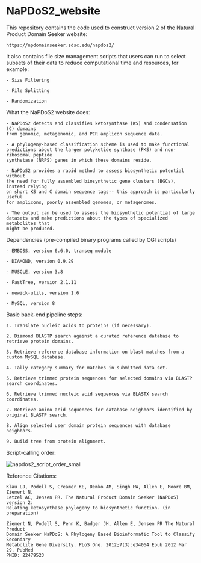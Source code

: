 # NaPDoS2_website
This repository contains the code used to construct version 2 of the Natural Product Domain Seeker website:

	https://npdomainseeker.sdsc.edu/napdos2/
  
  It also contains file size management scripts that users can run to select subsets 
  of their data to reduce computational time and resources, for example:
  
  	- Size Filtering
	
	- File Splitting
	
	- Randomization
	
  	
What the NaPDoS2 website does:

	- NaPDoS2 detects and classifies ketosynthase (KS) and condensation (C) domains
	from genomic, metagenomic, and PCR amplicon sequence data.
	
	- A phylogeny-based classification scheme is used to make functional
	predictions about the larger polyketide synthase (PKS) and non-ribosomal peptide
	synthetase (NRPS) genes in which these domains reside.
	
	- NaPDoS2 provides a rapid method to assess biosynthetic potential without
	the need for fully assembled biosynthetic gene clusters (BGCs), instead relying
	on short KS and C domain sequence tags-- this approach is particularly useful
	for amplicons, poorly assembled genomes, or metagenomes.
	
	- The output can be used to assess the biosynthetic potential of large
	datasets and make predictions about the types of specialized metabolites that
	might be produced.
  
  Dependencies (pre-compiled binary programs called by CGI scripts)
	
	- EMBOSS, version 6.6.0, transeq module
	
	- DIAMOND, version 0.9.29
	
	- MUSCLE, version 3.8
	
	- FastTree, version 2.1.11
	
	- newick-utils, version 1.6
	
	- MySQL, version 8 
  
  Basic back-end pipeline steps:
  
	1. Translate nucleic acids to proteins (if necessary).
	
	2. Diamond BLASTP search against a curated reference database to retrieve protein domains.
	
	3. Retrieve reference database information on blast matches from a custom MySQL database.
	
	4. Tally category summary for matches in submitted data set.
	
	5. Retrieve trimmed protein sequences for selected domains via BLASTP search coordinates.
	
	6. Retrieve trimmed nucleic acid sequences via BLASTX search coordinates.
	
	7. Retrieve amino acid sequences for database neighbors identified by original BLASTP search.
	
	8. Align selected user domain protein sequences with database neighbors.
	
	9. Build tree from protein alignment.

  Script-calling order:
  
  ![napdos2_script_order_small](https://user-images.githubusercontent.com/24737584/140625623-f7516ab5-cbb5-4009-adcc-e26571246f92.png)

 
  Reference Citations:
  
	Klau LJ, Podell S, Creamer KE, Demko AM, Singh HW, Allen E, Moore BM, Ziemert N,
	Letzel AC, Jensen PR. The Natural Product Domain Seeker (NaPDoS) version 2:
	Relating ketosynthase phylogeny to biosynthetic function. (in preparation)

	Ziemert N, Podell S, Penn K, Badger JH, Allen E, Jensen PR The Natural Product
	Domain Seeker NaPDoS: A Phylogeny Based Bioinformatic Tool to Classify Secondary
	Metabolite Gene Diversity. PLoS One. 2012;7(3):e34064 Epub 2012 Mar 29. PubMed
	PMID: 22479523
    
